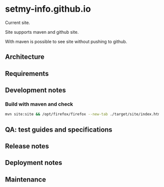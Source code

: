 # setmy-info.github.io

Current site.

Site supports maven and github site.

With maven is possible to see site without pushing to github.

## Architecture

## Requirements

## Development notes

### Build with maven and check

```sh
mvn site:site && /opt/firefox/firefox --new-tab ./target/site/index.html
```

## QA: test guides and specifications

## Release notes

## Deployment notes

## Maintenance
